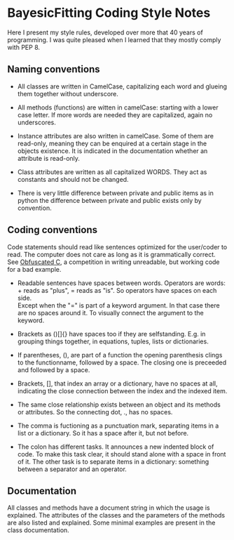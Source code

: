
# BayesicFitting Coding Style Notes


Here I present my style rules, developed over more that 40 years of
programming. I was quite pleased when I learned that they mostly comply
with PEP 8.

## Naming conventions

  + All classes are written in CamelCase, capitalizing each word and glueing
them together without underscore. 

  + All methods (functions) are witten in camelCase: starting with a lower
case letter. If more words are needed they are capitalized, again no
underscores.

  + Instance attributes are also written in camelCase. Some of them are
read-only, meaning they can be enquired at a certain stage in the
objects existence. It is indicated in the documentation whether an
attribute is read-only.

  + Class attributes are written as all capitalized WORDS. They act as
constants and should not be changed. 

  + There is very little difference between private and public items as
in python the difference between private and public exists only by
convention. 

## Coding conventions<br>
Code statements should read like sentences optimized for the user/coder
to read. The computer does not care as long as it is grammatically
correct. See [Obfuscated C](https://ioccc.org), a competition in writing 
unreadable, but working code for a bad example. 

  + Readable sentences have spaces between words. Operators are words: + reads
as "plus", = reads as "is". So operators have spaces on each side. <br>
Except when the "=" is part of a keyword argument. In that case there are 
no spaces around it. To visually connect the argument to the keyword.

  + Brackets as ()[]{} have spaces too if they are selfstanding. E.g. in
grouping things together, in equations, tuples, lists or dictionaries. 

  + If parentheses, (), are part of a function the opening parenthesis
clings to the functionname, followed by a space. The closing one is
preceeded and followed by a space.

  + Brackets, [], that index an array or a dictionary, have no spaces at
all, indicating the close connection between the index and the indexed
item.

  + The same close relationship exists between an object and its methods or
attributes. So the connecting dot, ., has no spaces.

  + The comma is fuctioning as a punctuation mark, separating items in a
list or a dictionary. So it has a space after it, but not before.

  + The colon has different tasks. It announces a new indented block of
code. To make this task clear, it should stand alone with a space in
front of it. The other task is to separate items in a dictionary:
something between a separator and an operator. 

## Documentation<br>
All classes and methods have a document string in which the usage is explained.
The attributes of the classes and the parameters of the methods are also 
listed and explained. Some minimal examples are present in the class 
documentation.
